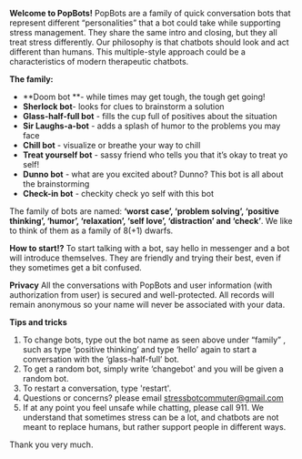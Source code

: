 **Welcome to PopBots!**
PopBots are a family of quick conversation bots that represent different “personalities” that a bot could take while supporting stress management. They share the same intro and closing, but they all treat stress differently. Our philosophy is that chatbots should look and act different than humans. This multiple-style approach could be a characteristics of modern therapeutic chatbots.

**The family:**
- **Doom bot **- while times may get tough, the tough get going!
- **Sherlock bot**- looks for clues to brainstorm a solution
- **Glass-half-full bot** - fills the cup full of positives about the situation
- **Sir Laughs-a-bot** - adds a splash of humor to the problems you may face
- **Chill bot** - visualize or breathe your way to chill
- **Treat yourself bot** - sassy friend who tells you that it’s okay to treat yo self!
- **Dunno bot** - what are you excited about? Dunno? This bot is all about the brainstorming
- **Check-in bot** - checkity check yo self with this bot 

The family of bots are named: **‘worst case’, ‘problem solving’, ‘positive thinking’, ‘humor’, ‘relaxation’, ‘self love’, ‘distraction’ and ‘check’**. We like to think of them as a family of 8(+1) dwarfs.

**How to start!?**
To start talking with a bot, say hello in messenger and a bot will introduce themselves. They are friendly and trying their best, even if they sometimes get a bit confused.

**Privacy**
All the conversations with PopBots and user information (with authorization from user) is secured and well-protected. All records will remain anonymous so your name will never be associated with your data. 

**Tips and tricks**
1. To change bots, type out the bot name as seen above under “family” , such as type ‘positive thinking’ and type ‘hello’ again to start a conversation with the ‘glass-half-full’ bot.
2. To get a random bot, simply write ‘changebot' and you will be given a random bot.
3. To restart a conversation, type 'restart'.
4. Questions or concerns? please email stressbotcommuter@gmail.com
5. If at any point you feel unsafe while chatting, please call 911. We understand that sometimes stress can be a lot, and chatbots are not meant to replace humans, but rather support people in different ways.

Thank you very much.
